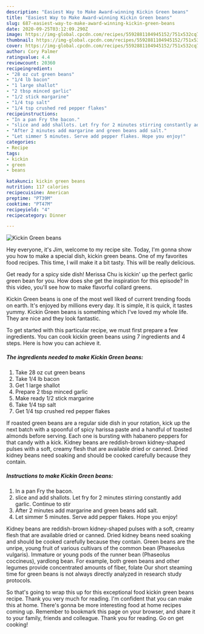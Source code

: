 ```yaml
---
description: "Easiest Way to Make Award-winning Kickin Green beans"
title: "Easiest Way to Make Award-winning Kickin Green beans"
slug: 687-easiest-way-to-make-award-winning-kickin-green-beans
date: 2020-09-25T03:12:09.290Z
image: https://img-global.cpcdn.com/recipes/5592881104945152/751x532cq70/kickin-green-beans-recipe-main-photo.jpg
thumbnail: https://img-global.cpcdn.com/recipes/5592881104945152/751x532cq70/kickin-green-beans-recipe-main-photo.jpg
cover: https://img-global.cpcdn.com/recipes/5592881104945152/751x532cq70/kickin-green-beans-recipe-main-photo.jpg
author: Cory Palmer
ratingvalue: 4.4
reviewcount: 20360
recipeingredient:
- "28 oz cut green beans"
- "1/4 lb bacon"
- "1 large shallot"
- "2 tbsp minced garlic"
- "1/2 stick margarine"
- "1/4 tsp salt"
- "1/4 tsp crushed red pepper flakes"
recipeinstructions:
- "In a pan Fry the bacon."
- "slice and add shallots. Let fry for 2 minutes stirring constantly add garlic. Continue to stir"
- "After 2 minutes add margarine and green beans add salt."
- "Let simmer 5 minutes. Serve add pepper flakes. Hope you enjoy!"
categories:
- Recipe
tags:
- kickin
- green
- beans

katakunci: kickin green beans 
nutrition: 117 calories
recipecuisine: American
preptime: "PT39M"
cooktime: "PT47M"
recipeyield: "4"
recipecategory: Dinner

---
```



![Kickin Green beans](https://img-global.cpcdn.com/recipes/5592881104945152/751x532cq70/kickin-green-beans-recipe-main-photo.jpg)

Hey everyone, it's Jim, welcome to my recipe site. Today, I'm gonna show you how to make a special dish, kickin green beans. One of my favorites food recipes. This time, I will make it a bit tasty. This will be really delicious.

Get ready for a spicy side dish! Merissa Chu is kickin&#39; up the perfect garlic green bean for you. How does she get the inspiration for this episode? In this video, you&#39;ll see how to make flavorful collard greens.

Kickin Green beans is one of the most well liked of current trending foods on earth. It's enjoyed by millions every day. It is simple, it is quick, it tastes yummy. Kickin Green beans is something which I've loved my whole life. They are nice and they look fantastic.


To get started with this particular recipe, we must first prepare a few ingredients. You can cook kickin green beans using 7 ingredients and 4 steps. Here is how you can achieve it.

<!--inarticleads1-->

##### The ingredients needed to make Kickin Green beans:

1. Take 28 oz cut green beans
1. Take 1/4 lb bacon
1. Get 1 large shallot
1. Prepare 2 tbsp minced garlic
1. Make ready 1/2 stick margarine
1. Take 1/4 tsp salt
1. Get 1/4 tsp crushed red pepper flakes


If roasted green beans are a regular side dish in your rotation, kick up the next batch with a spoonful of spicy harissa paste and a handful of toasted almonds before serving. Each one is bursting with habanero peppers for that candy with a kick. Kidney beans are reddish-brown kidney-shaped pulses with a soft, creamy flesh that are available dried or canned. Dried kidney beans need soaking and should be cooked carefully because they contain. 

<!--inarticleads2-->

##### Instructions to make Kickin Green beans:

1. In a pan Fry the bacon.
1. slice and add shallots. Let fry for 2 minutes stirring constantly add garlic. Continue to stir
1. After 2 minutes add margarine and green beans add salt.
1. Let simmer 5 minutes. Serve add pepper flakes. Hope you enjoy!


Kidney beans are reddish-brown kidney-shaped pulses with a soft, creamy flesh that are available dried or canned. Dried kidney beans need soaking and should be cooked carefully because they contain. Green beans are the unripe, young fruit of various cultivars of the common bean (Phaseolus vulgaris). Immature or young pods of the runner bean (Phaseolus coccineus), yardlong bean. For example, both green beans and other legumes provide concentrated amounts of fiber, folate Our short steaming time for green beans is not always directly analyzed in research study protocols. 

So that's going to wrap this up for this exceptional food kickin green beans recipe. Thank you very much for reading. I'm confident that you can make this at home. There's gonna be more interesting food at home recipes coming up. Remember to bookmark this page on your browser, and share it to your family, friends and colleague. Thank you for reading. Go on get cooking!
